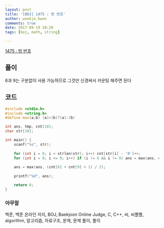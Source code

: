 ```yaml
---
layout: post
title: '[BOJ] 1475 : 방 번호'
author: wookje.kwon
comments: true
date: 2017-09-19 10:20
tags: [boj, math, string]

---
```


[1475 : 방 번호](https://www.acmicpc.net/problem/1475)

## 풀이

6과 9는 구분없이 사용 가능하므로 그것만 신경써서 카운팅 해주면 된다

## 코드

```cpp
#include <stdio.h>
#include <string.h>
#define max(a,b) (a)>(b)?(a):(b)

int ans, tmp, cnt[10];
char str[10];

int main() {
    scanf("%s", str);
    
    for (int i = 0; i < strlen(str); i++) cnt[str[i] - '0']++;
    for (int i = 0; i <= 9; i++) if (i != 6 && i != 9) ans = max(ans, cnt[i]);
    
    ans = max(ans, (cnt[6] + cnt[9] + 1) / 2);
    
    printf("%d", ans);

    return 0;
}
```

### 아무말  
백준, 백준 온라인 저지, BOJ, Baekjoon Online Judge, C, C++, 씨, 씨쁠쁠, algorithm, 알고리즘, 자료구조, 문제, 문제 풀이, 풀이